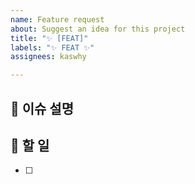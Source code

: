 ```yaml
---
name: Feature request
about: Suggest an idea for this project
title: "✨ [FEAT]"
labels: "✨ FEAT ✨"
assignees: kaswhy

---
```


## 📌 이슈 설명


## 📌 할 일
- [ ]
